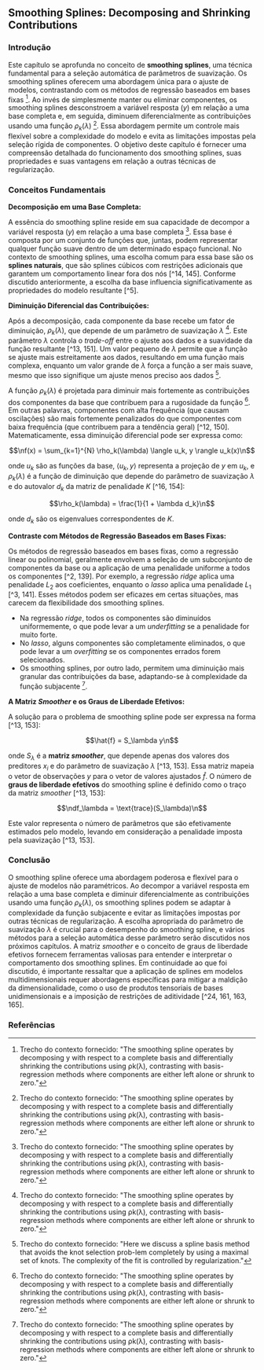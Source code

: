 ## Smoothing Splines: Decomposing and Shrinking Contributions

### Introdução
Este capítulo se aprofunda no conceito de **smoothing splines**, uma técnica fundamental para a seleção automática de parâmetros de suavização. Os smoothing splines oferecem uma abordagem única para o ajuste de modelos, contrastando com os métodos de regressão baseados em bases fixas [^16]. Ao invés de simplesmente manter ou eliminar componentes, os smoothing splines desconstroem a variável resposta (*y*) em relação a uma base completa e, em seguida, diminuem diferencialmente as contribuições usando uma função $\rho_k(\lambda)$ [^16]. Essa abordagem permite um controle mais flexível sobre a complexidade do modelo e evita as limitações impostas pela seleção rígida de componentes. O objetivo deste capítulo é fornecer uma compreensão detalhada do funcionamento dos smoothing splines, suas propriedades e suas vantagens em relação a outras técnicas de regularização.

### Conceitos Fundamentais

**Decomposição em uma Base Completa:**

A essência do smoothing spline reside em sua capacidade de decompor a variável resposta (*y*) em relação a uma base completa [^16]. Essa base é composta por um conjunto de funções que, juntas, podem representar qualquer função suave dentro de um determinado espaço funcional. No contexto de smoothing splines, uma escolha comum para essa base são os **splines naturais**, que são splines cúbicos com restrições adicionais que garantem um comportamento linear fora dos nós [^14, 145]. Conforme discutido anteriormente, a escolha da base influencia significativamente as propriedades do modelo resultante [^5].

**Diminuição Diferencial das Contribuições:**

Após a decomposição, cada componente da base recebe um fator de diminuição, $\rho_k(\lambda)$, que depende de um parâmetro de suavização $\lambda$ [^16]. Este parâmetro $\lambda$ controla o *trade-off* entre o ajuste aos dados e a suavidade da função resultante [^13, 151]. Um valor pequeno de $\lambda$ permite que a função se ajuste mais estreitamente aos dados, resultando em uma função mais complexa, enquanto um valor grande de $\lambda$ força a função a ser mais suave, mesmo que isso signifique um ajuste menos preciso aos dados [^13].

A função $\rho_k(\lambda)$ é projetada para diminuir mais fortemente as contribuições dos componentes da base que contribuem para a rugosidade da função [^16]. Em outras palavras, componentes com alta frequência (que causam oscilações) são mais fortemente penalizados do que componentes com baixa frequência (que contribuem para a tendência geral) [^12, 150]. Matematicamente, essa diminuição diferencial pode ser expressa como:

$$\nf(x) = \sum_{k=1}^{N} \rho_k(\lambda) \langle u_k, y \rangle u_k(x)\n$$

onde $u_k$ são as funções da base, $\langle u_k, y \rangle$ representa a projeção de $y$ em $u_k$, e $\rho_k(\lambda)$ é a função de diminuição que depende do parâmetro de suavização $\lambda$ e do autovalor $d_k$ da matriz de penalidade $K$ [^16, 154]:

$$\rho_k(\lambda) = \frac{1}{1 + \lambda d_k}\n$$

onde $d_k$ são os eigenvalues correspondentes de $K$.

**Contraste com Métodos de Regressão Baseados em Bases Fixas:**

Os métodos de regressão baseados em bases fixas, como a regressão linear ou polinomial, geralmente envolvem a seleção de um subconjunto de componentes da base ou a aplicação de uma penalidade uniforme a todos os componentes [^2, 139]. Por exemplo, a regressão *ridge* aplica uma penalidade $L_2$ aos coeficientes, enquanto o *lasso* aplica uma penalidade $L_1$ [^3, 141]. Esses métodos podem ser eficazes em certas situações, mas carecem da flexibilidade dos smoothing splines.

*   Na regressão *ridge*, todos os componentes são diminuídos uniformemente, o que pode levar a um *underfitting* se a penalidade for muito forte.
*   No *lasso*, alguns componentes são completamente eliminados, o que pode levar a um *overfitting* se os componentes errados forem selecionados.
*   Os smoothing splines, por outro lado, permitem uma diminuição mais granular das contribuições da base, adaptando-se à complexidade da função subjacente [^16].

**A Matriz *Smoother* e os Graus de Liberdade Efetivos:**

A solução para o problema de smoothing spline pode ser expressa na forma [^13, 153]:

$$\hat{f} = S_\lambda y\n$$

onde $S_\lambda$ é a **matriz *smoother***, que depende apenas dos valores dos preditores $x_i$ e do parâmetro de suavização $\lambda$ [^13, 153]. Essa matriz mapeia o vetor de observações $y$ para o vetor de valores ajustados $\hat{f}$. O número de **graus de liberdade efetivos** do smoothing spline é definido como o traço da matriz *smoother* [^13, 153]:

$$\ndf_\lambda = \text{trace}(S_\lambda)\n$$

Este valor representa o número de parâmetros que são efetivamente estimados pelo modelo, levando em consideração a penalidade imposta pela suavização [^13, 153].

### Conclusão

O smoothing spline oferece uma abordagem poderosa e flexível para o ajuste de modelos não paramétricos. Ao decompor a variável resposta em relação a uma base completa e diminuir diferencialmente as contribuições usando uma função $\rho_k(\lambda)$, os smoothing splines podem se adaptar à complexidade da função subjacente e evitar as limitações impostas por outras técnicas de regularização. A escolha apropriada do parâmetro de suavização $\lambda$ é crucial para o desempenho do smoothing spline, e vários métodos para a seleção automática desse parâmetro serão discutidos nos próximos capítulos. A matriz *smoother* e o conceito de graus de liberdade efetivos fornecem ferramentas valiosas para entender e interpretar o comportamento dos smoothing splines. Em continuidade ao que foi discutido, é importante ressaltar que a aplicação de splines em modelos multidimensionais requer abordagens específicas para mitigar a maldição da dimensionalidade, como o uso de produtos tensoriais de bases unidimensionais e a imposição de restrições de aditividade [^24, 161, 163, 165].

### Referências
[^16]: Trecho do contexto fornecido: "The smoothing spline operates by decomposing y with respect to a complete basis and differentially shrinking the contributions using ρk(λ), contrasting with basis-regression methods where components are either left alone or shrunk to zero."
[^1]: Trecho do contexto fornecido: "We have already made use of models linear in the input features, both for regression and classification."
[^139]: Trecho do contexto fornecido: "The beauty of this approach is that once the basis functions hm have been determined, the models are linear in these new variables, and the fitting proceeds as before."
[^2]: Trecho do contexto fornecido: "Some simple and widely used examples of the hm are the following:"
[^3]: Trecho do contexto fornecido: "Here we discuss these and more sophisticated methods for regularization."
[^141]: Trecho do contexto fornecido: "Regularization methods where we use the entire dictionary but restrict the coefficients."
[^12]: Trecho do contexto fornecido: "The gray curves are very rough."
[^150]: Trecho do contexto fornecido: "Since the input signals have fairly strong positive autocorrelation, this results in negative autocorrelation in the co-efficients."
[^13]: Trecho do contexto fornecido: "Here we discuss a spline basis method that avoids the knot selection prob-lem completely by using a maximal set of knots. The complexity of the fit is controlled by regularization."
[^151]: Trecho do contexto fornecido: "Regularization methods where we use the entire dictionary but restrict the coefficients."
[^153]: Trecho do contexto fornecido: "A smoothing spline with prechosen A is an example of a linear smoother (as in linear operator)."
[^154]: Trecho do contexto fornecido: "The eigen-decomposition of Sx is".
[^14]: Trecho do contexto fornecido: "We use four natural spline bases for each term in the model."
[^145]: Trecho do contexto fornecido: "We know that the behavior of polynomials fit to data tends to be erratic near the boundaries, and extrapolation can be dangerous."
[^24]: Trecho do contexto fornecido: "So far we have focused on one-dimensional spline models."
[^161]: Trecho do contexto fornecido: "Here we consider logistic regression with a single quantitative input X."
[^163]: Trecho do contexto fornecido: "Figure 5.10 illustrates a tensor product basis using B-splines."
[^165]: Trecho do contexto fornecido: "One-dimensional smoothing splines (via regularization) generalize to high-er dimensions as well."
<!-- END -->